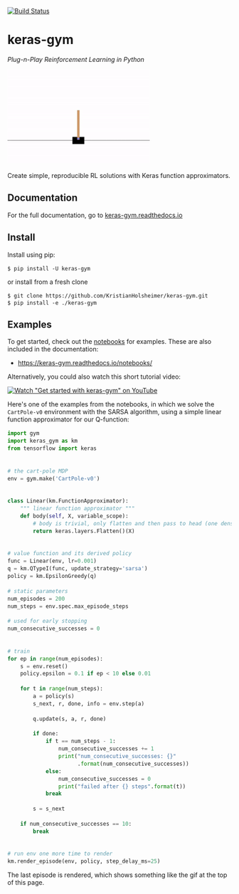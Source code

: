 [![Build Status](https://travis-ci.org/KristianHolsheimer/keras-gym.svg?branch=master)](https://travis-ci.org/KristianHolsheimer/keras-gym)

# keras-gym
*Plug-n-Play Reinforcement Learning in Python*


![cartpole_video](doc/_static/img/cartpole.gif)

Create simple, reproducible RL solutions with Keras function approximators.


## Documentation

For the full documentation, go to
[keras-gym.readthedocs.io](https://keras-gym.readthedocs.io/)


## Install

Install using pip:

```
$ pip install -U keras-gym
```
or install from a fresh clone
```
$ git clone https://github.com/KristianHolsheimer/keras-gym.git
$ pip install -e ./keras-gym
```

## Examples

To get started, check out the [notebooks](notebooks/) for examples. These are
also included in the documentation:

* https://keras-gym.readthedocs.io/notebooks/

Alternatively, you could also watch this short tutorial video:

[![Watch "Get started with keras-gym" on YouTube](https://img.youtube.com/vi/MYPchUxPdyQ/0.jpg)](https://www.youtube.com/watch?v=MYPchUxPdyQ)

Here's one of the examples from the notebooks, in which we solve the
`CartPole-v0` environment with the SARSA algorithm, using a simple
linear function approximator for our Q-function:


```python
import gym
import keras_gym as km
from tensorflow import keras


# the cart-pole MDP
env = gym.make('CartPole-v0')


class Linear(km.FunctionApproximator):
    """ linear function approximator """
    def body(self, X, variable_scope):
        # body is trivial, only flatten and then pass to head (one dense layer)
        return keras.layers.Flatten()(X)


# value function and its derived policy
func = Linear(env, lr=0.001)
q = km.QTypeI(func, update_strategy='sarsa')
policy = km.EpsilonGreedy(q)

# static parameters
num_episodes = 200
num_steps = env.spec.max_episode_steps

# used for early stopping
num_consecutive_successes = 0


# train
for ep in range(num_episodes):
    s = env.reset()
    policy.epsilon = 0.1 if ep < 10 else 0.01

    for t in range(num_steps):
        a = policy(s)
        s_next, r, done, info = env.step(a)

        q.update(s, a, r, done)

        if done:
            if t == num_steps - 1:
                num_consecutive_successes += 1
                print("num_consecutive_successes: {}"
                      .format(num_consecutive_successes))
            else:
                num_consecutive_successes = 0
                print("failed after {} steps".format(t))
            break

        s = s_next

    if num_consecutive_successes == 10:
        break


# run env one more time to render
km.render_episode(env, policy, step_delay_ms=25)

```

The last episode is rendered, which shows something like the gif at the top of
this page.

